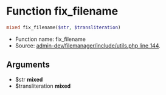 Function fix_filename
===========================





```php
mixed fix_filename($str, $transliteration)
```

* Function name: fix_filename
* Source: [admin-dev/filemanager/include/utils.php line 144](https://github.com/PrestaShop/PrestaShop/blob/1.6.0.14/admin-dev/filemanager/include/utils.php#L144).

Arguments
---------

* $str **mixed**
* $transliteration **mixed**

